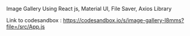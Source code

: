 Image Gallery Using React js, Material UI, File Saver, Axios Library

Link to codesandbox : https://codesandbox.io/s/image-gallery-l8mms?file=/src/App.js
